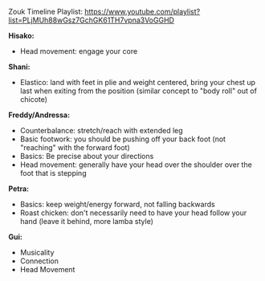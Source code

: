 Zouk Timeline Playlist: https://www.youtube.com/playlist?list=PLjMUh88wGsz7GchGK61TH7vpna3VoGGHD

**Hisako:**
- Head movement: engage your core

**Shani:**
- Elastico: land with feet in plie and weight centered, bring your chest up last when exiting from the position (similar concept to "body roll" out of chicote)

**Freddy/Andressa:**
- Counterbalance: stretch/reach with extended leg
- Basic footwork: you should be pushing off your back foot (not "reaching" with the forward foot)
- Basics: Be precise about your directions
- Head movement: generally have your head over the shoulder over the foot that is stepping

**Petra:**
- Basics: keep weight/energy forward, not falling backwards
- Roast chicken: don't necessarily need to have your head follow your hand (leave it behind, more lamba style)

**Gui:**
- Musicality
- Connection
- Head Movement
